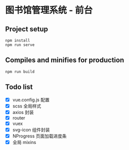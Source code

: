 # 图书馆管理系统 - 前台

## Project setup
```
npm install
npm run serve
```

## Compiles and minifies for production
```
npm run build
```

## Todo list

- [x] vue.config.js 配置
- [x] scss 全局样式
- [x] axios 封装
- [x] router
- [x] vuex
- [x] svg-icon 组件封装
- [x] NProgress 页面加载进度条
- [x] 全局 mixins